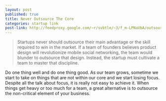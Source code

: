 ```yaml
--- 
layout: post
published: true
title: Never Outsource The Core
categories: startup link
post-link: http://feedproxy.google.com/~r/svbtle/~3/f_m-LPNaVbA/outsourcing
---
```

> Startups never should outsource their main advantage or the skill required to win in the market. If a team of founders believes product design will revolutionize mobile social networking, the team would blunder to outsource that design. Instead, the startup must cultivate a team to master that discipline.

Do one thing well and do one thing good. As our team grows, sometime we start to take on things that are not within our core and we start losing focus. Despite all the talk about focus, it is really not easy to achieve it. When things get heavy or too much for a team, a great alternative is to outsource the non-critical element of your business.

